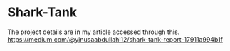 # Shark-Tank

The project details are in my article accessed through this. https://medium.com/@yinusaabdullahi12/shark-tank-report-17911a994b1f
